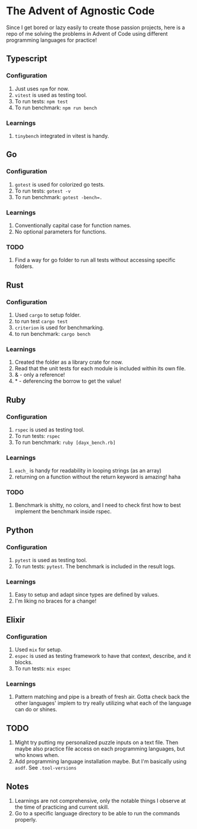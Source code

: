 # The Advent of Agnostic Code
Since I get bored or lazy easily to create those passion projects, here is a repo of me solving the problems in Advent of Code using different programming languages for practice!

## Typescript
### Configuration
1. Just uses `npm` for now.
2. `vitest` is used as testing tool.
3. To run tests: `npm test`
4. To run benchmark: `npm run bench`

### Learnings
1. `tinybench` integrated in vitest is handy.

## Go
### Configuration
1. `gotest` is used for colorized go tests.
2. To run tests: `gotest -v`
3. To run benchmark: `gotest -bench=.`
### Learnings
1. Conventionally capital case for function names.
2. No optional parameters for functions.
### TODO
1. Find a way for go folder to run all tests without accessing specific folders.

## Rust
### Configuration
1. Used `cargo` to setup folder.
2. to run test `cargo test`
3. `criterion` is used for benchmarking.
4. to run benchmark: `cargo bench`
### Learnings
1. Created the folder as a library crate for now.
2. Read that the unit tests for each module is included within its own file.
3. & - only a reference!
4. \* - deferencing the borrow to get the value!

## Ruby
### Configuration
1. `rspec` is used as testing tool.
2. To run tests: `rspec`
3. To run benchmark: `ruby [dayx_bench.rb]`
### Learnings
1. `each_` is handy for readability in looping strings (as an array)
2. returning on a function without the return keyword is amazing! haha
### TODO
1. Benchmark is shitty, no colors, and I need to check first how to best implement the benchmark inside rspec.

## Python
### Configuration
1. `pytest` is used as testing tool.
2. To run tests: `pytest`. The benchmark is included in the result logs.
### Learnings
1. Easy to setup and adapt since types are defined by values.
2. I'm liking no braces for a change!

## Elixir
### Configuration
1. Used `mix` for setup.
2. `espec` is used as testing framework to have that context, describe, and it blocks.
3. To run tests: `mix espec`

### Learnings
1. Pattern matching and pipe is a breath of fresh air. Gotta check back the other languages' implem to try really utilizing what each of the language can do or shines.

## TODO
1. Might try putting my personalized puzzle inputs on a text file. Then maybe also practice file access on each programming languages, but who knows when.
2. Add programming language installation maybe. But I'm basically using `asdf`. See `.tool-versions`

## Notes
1. Learnings are not comprehensive, only the notable things I observe at the time of practicing and current skill.
2. Go to a specific language directory to be able to run the commands properly.